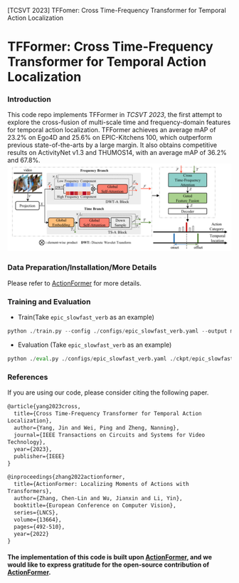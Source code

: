 [TCSVT 2023] TFFomer: Cross Time-Frequency Transformer for Temporal Action Localization

# TFFormer: Cross Time-Frequency Transformer for Temporal Action Localization


### Introduction
This code repo implements TFFormer in _TCSVT 2023_, the first attempt to explore the cross-fusion of multi-scale time and frequency-domain features for temporal action localization. TFFormer achieves an average mAP of 23.2% on Ego4D and 25.6% on EPIC-Kitchens 100, which outperform previous state-of-the-arts by a large margin. It also obtains competitive results on ActivityNet v1.3 and THUMOS14, with an average mAP of 36.2% and 67.8%.
![pipeline](./teaser.png)
### Data Preparation/Installation/More Details
Please refer to [ActionFormer](https://github.com/happyharrycn/actionformer_release) for more details.
### Training and Evaluation
- Train(Take `epic_slowfast_verb` as an example)
```python 
python ./train.py --config ./configs/epic_slowfast_verb.yaml --output model
```
- Evaluation (Take `epic_slowfast_verb` as an example)
```python
python ./eval.py ./configs/epic_slowfast_verb.yaml ./ckpt/epic_slowfast_verb_model
```

### References
If you are using our code, please consider citing the following paper.
```
@article{yang2023cross,
  title={Cross Time-Frequency Transformer for Temporal Action Localization},
  author={Yang, Jin and Wei, Ping and Zheng, Nanning},
  journal={IEEE Transactions on Circuits and Systems for Video Technology},
  year={2023},
  publisher={IEEE}
}
```

```
@inproceedings{zhang2022actionformer,
  title={ActionFormer: Localizing Moments of Actions with Transformers},
  author={Zhang, Chen-Lin and Wu, Jianxin and Li, Yin},
  booktitle={European Conference on Computer Vision},
  series={LNCS},
  volume={13664},
  pages={492-510},
  year={2022}
}
```

#### The implementation of this code is built upon [ActionFormer](https://github.com/happyharrycn/actionformer_release), and we would like to express gratitude for the open-source contribution of [ActionFormer](https://github.com/happyharrycn/actionformer_release).